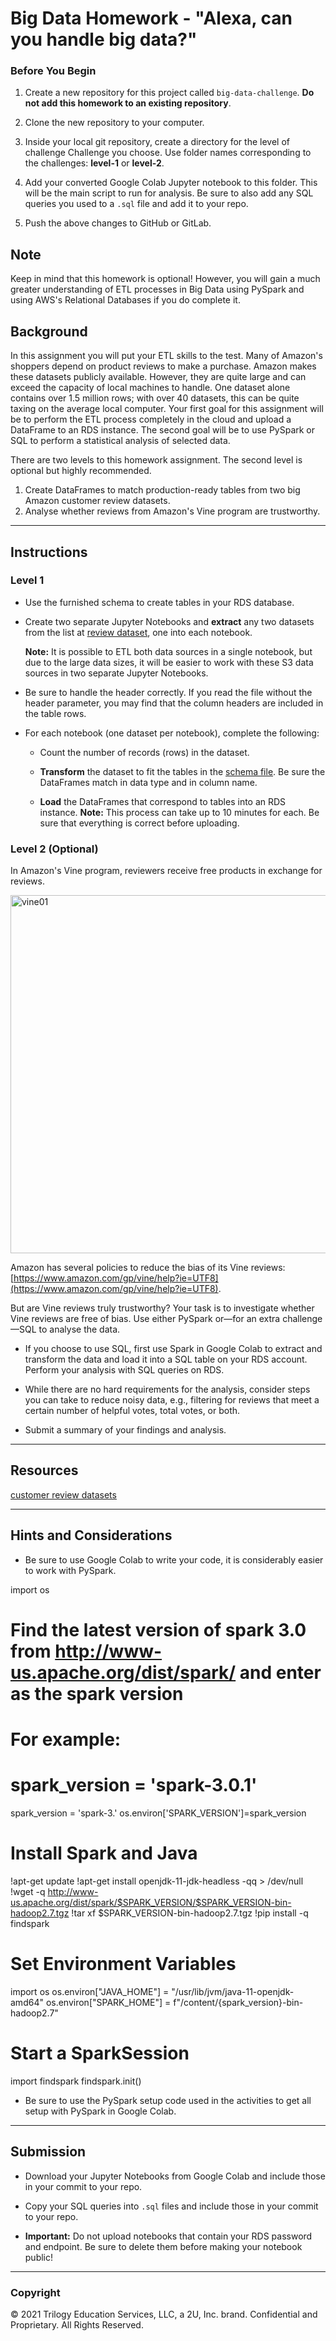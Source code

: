 # Big Data Homework - "Alexa, can you handle big data?"

### Before You Begin

1. Create a new repository for this project called `big-data-challenge`. **Do not add this homework to an existing repository**.

2. Clone the new repository to your computer.

3. Inside your local git repository, create a directory for the level of challenge Challenge you choose. Use folder names corresponding to the challenges: **level-1** or  **level-2**.

4. Add your converted Google Colab Jupyter notebook to this folder. This will be the main script to run for analysis. Be sure to also add any SQL queries you used to a `.sql` file and add it to your repo.

5. Push the above changes to GitHub or GitLab.

## Note

Keep in mind that this homework is optional! However, you will gain a much greater understanding of ETL processes in Big Data using PySpark and using AWS's Relational Databases if you do complete it.

## Background

In this assignment you will put your ETL skills to the test. Many of Amazon's shoppers depend on product reviews to make a purchase. Amazon makes these datasets publicly available. However, they are quite large and can exceed the capacity of local machines to handle. One dataset alone contains over 1.5 million rows; with over 40 datasets, this can be quite taxing on the average local computer. Your first goal for this assignment will be to perform the ETL process completely in the cloud and upload a DataFrame to an RDS instance. The second goal will be to use PySpark or SQL to perform a statistical analysis of selected data.

There are two levels to this homework assignment. The second level is optional but highly recommended.

1. Create DataFrames to match production-ready tables from two big Amazon customer review datasets.
2. Analyse whether reviews from Amazon's Vine program are trustworthy.

- - -

## Instructions

### Level 1

* Use the furnished schema to create tables in your RDS database.

* Create two separate Jupyter Notebooks and **extract** any two datasets from the list at [review dataset](https://s3.amazonaws.com/amazon-reviews-pds/tsv/index.txt), one into each notebook.

  **Note:** It is possible to ETL both data sources in a single notebook, but due to the large data sizes, it will be easier to work with these S3 data sources in two separate Jupyter Notebooks.

* Be sure to handle the header correctly. If you read the file without the header parameter, you may find that the column headers are included in the table rows.

* For each notebook (one dataset per notebook), complete the following:

  * Count the number of records (rows) in the dataset.

  * **Transform** the dataset to fit the tables in the [schema file](../Resources/schema.sql). Be sure the DataFrames match in data type and in column name.

  * **Load** the DataFrames that correspond to tables into an RDS instance. **Note:** This process can take up to 10 minutes for each. Be sure that everything is correct before uploading.

### Level 2 (Optional)

In Amazon's Vine program, reviewers receive free products in exchange for reviews.

  <img width="573" alt="vine01" src="https://user-images.githubusercontent.com/96853408/178131380-5cdda79d-5d0c-486b-b754-0c02a6836397.png">


Amazon has several policies to reduce the bias of its Vine reviews: [https://www.amazon.com/gp/vine/help?ie=UTF8](https://www.amazon.com/gp/vine/help?ie=UTF8).

But are Vine reviews truly trustworthy? Your task is to investigate whether Vine reviews are free of bias. Use either PySpark or—for an extra challenge—SQL to analyse the data.

* If you choose to use SQL, first use Spark in Google Colab to extract and transform the data and load it into a SQL table on your RDS account. Perform your analysis with SQL queries on RDS.

* While there are no hard requirements for the analysis, consider steps you can take to reduce noisy data, e.g., filtering for reviews that meet a certain number of helpful votes, total votes, or both.

* Submit a summary of your findings and analysis.

- - -

## Resources

[customer review datasets](https://s3.amazonaws.com/amazon-reviews-pds/tsv/index.txt)

- - -

## Hints and Considerations

* Be sure to use Google Colab to write your code, it is considerably easier to work with PySpark.

import os
# Find the latest version of spark 3.0  from http://www-us.apache.org/dist/spark/ and enter as the spark version
# For example:
# spark_version = 'spark-3.0.1'
spark_version = 'spark-3.<spark version>'
os.environ['SPARK_VERSION']=spark_version

# Install Spark and Java
!apt-get update
!apt-get install openjdk-11-jdk-headless -qq > /dev/null
!wget -q http://www-us.apache.org/dist/spark/$SPARK_VERSION/$SPARK_VERSION-bin-hadoop2.7.tgz
!tar xf $SPARK_VERSION-bin-hadoop2.7.tgz
!pip install -q findspark

# Set Environment Variables
import os
os.environ["JAVA_HOME"] = "/usr/lib/jvm/java-11-openjdk-amd64"
os.environ["SPARK_HOME"] = f"/content/{spark_version}-bin-hadoop2.7"

# Start a SparkSession
import findspark
findspark.init()

* Be sure to use the PySpark setup code used in the activities to get all setup with PySpark in Google Colab.

- - -

## Submission

* Download your Jupyter Notebooks from Google Colab and include those in your commit to your repo.

* Copy your SQL queries into `.sql` files and include those in your commit to your repo.

* **Important:** Do not upload notebooks that contain your RDS password and endpoint. Be sure to delete them before making your notebook public!

- - -

### Copyright

© 2021 Trilogy Education Services, LLC, a 2U, Inc. brand. Confidential and Proprietary. All Rights Reserved.
